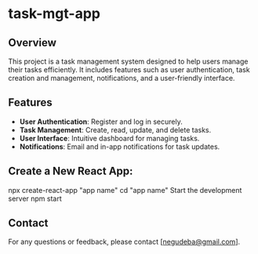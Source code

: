 
# task-mgt-app
## Overview
This project is a task management system designed to help users manage their tasks efficiently. It includes features such as user authentication, task creation and management, notifications, and a user-friendly interface.

## Features
- **User Authentication**: Register and log in securely.
- **Task Management**: Create, read, update, and delete tasks.
- **User Interface**: Intuitive dashboard for managing tasks.
- **Notifications**: Email and in-app notifications for task updates.

## Create a New React App:
npx create-react-app "app name"
cd "app name"
Start the development server
   npm start
 

## Contact
For any questions or feedback, please contact [negudeba@gmail.com].
